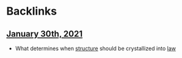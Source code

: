 
# Backlinks
## [January 30th, 2021](<January 30th, 2021.md>)
- What determines when [structure](<structure.md>) should be crystallized into [law](<law.md>)

